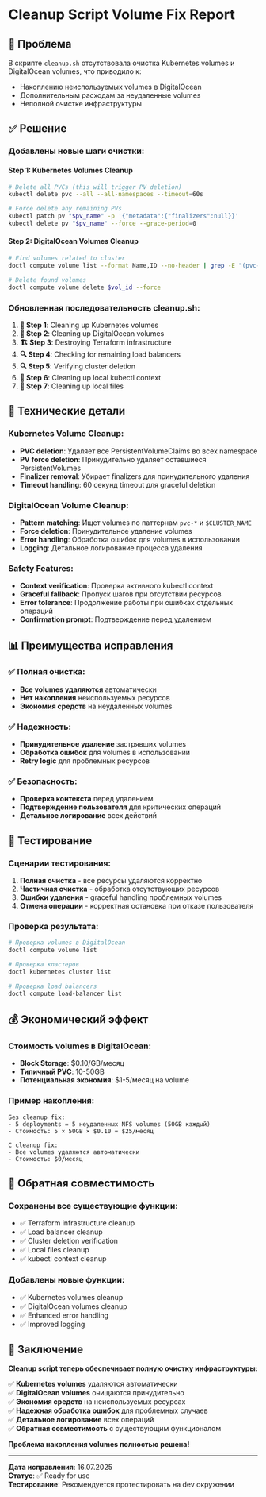 # Cleanup Script Volume Fix Report

## 🎯 **Проблема**
В скрипте `cleanup.sh` отсутствовала очистка Kubernetes volumes и DigitalOcean volumes, что приводило к:
- Накоплению неиспользуемых volumes в DigitalOcean
- Дополнительным расходам за неудаленные volumes
- Неполной очистке инфраструктуры

## ✅ **Решение**

### **Добавлены новые шаги очистки:**

#### **Step 1: Kubernetes Volumes Cleanup**
```bash
# Delete all PVCs (this will trigger PV deletion)
kubectl delete pvc --all --all-namespaces --timeout=60s

# Force delete any remaining PVs
kubectl patch pv "$pv_name" -p '{"metadata":{"finalizers":null}}'
kubectl delete pv "$pv_name" --force --grace-period=0
```

#### **Step 2: DigitalOcean Volumes Cleanup**
```bash
# Find volumes related to cluster
doctl compute volume list --format Name,ID --no-header | grep -E "(pvc-|$CLUSTER_NAME)"

# Delete found volumes
doctl compute volume delete $vol_id --force
```

### **Обновленная последовательность cleanup.sh:**

1. **💾 Step 1**: Cleaning up Kubernetes volumes
2. **💾 Step 2**: Cleaning up DigitalOcean volumes  
3. **🏗️ Step 3**: Destroying Terraform infrastructure
4. **🔍 Step 4**: Checking for remaining load balancers
5. **🔍 Step 5**: Verifying cluster deletion
6. **🧹 Step 6**: Cleaning up local kubectl context
7. **🧹 Step 7**: Cleaning up local files

## 🔧 **Технические детали**

### **Kubernetes Volume Cleanup:**
- **PVC deletion**: Удаляет все PersistentVolumeClaims во всех namespace
- **PV force deletion**: Принудительно удаляет оставшиеся PersistentVolumes
- **Finalizer removal**: Убирает finalizers для принудительного удаления
- **Timeout handling**: 60 секунд timeout для graceful deletion

### **DigitalOcean Volume Cleanup:**
- **Pattern matching**: Ищет volumes по паттернам `pvc-*` и `$CLUSTER_NAME`
- **Force deletion**: Принудительное удаление volumes
- **Error handling**: Обработка ошибок для volumes в использовании
- **Logging**: Детальное логирование процесса удаления

### **Safety Features:**
- **Context verification**: Проверка активного kubectl context
- **Graceful fallback**: Пропуск шагов при отсутствии ресурсов
- **Error tolerance**: Продолжение работы при ошибках отдельных операций
- **Confirmation prompt**: Подтверждение перед удалением

## 📊 **Преимущества исправления**

### **✅ Полная очистка:**
- **Все volumes удаляются** автоматически
- **Нет накопления** неиспользуемых ресурсов
- **Экономия средств** на неудаленных volumes

### **✅ Надежность:**
- **Принудительное удаление** застрявших volumes
- **Обработка ошибок** для volumes в использовании
- **Retry logic** для проблемных ресурсов

### **✅ Безопасность:**
- **Проверка контекста** перед удалением
- **Подтверждение пользователя** для критических операций
- **Детальное логирование** всех действий

## 🧪 **Тестирование**

### **Сценарии тестирования:**
1. **Полная очистка** - все ресурсы удаляются корректно
2. **Частичная очистка** - обработка отсутствующих ресурсов
3. **Ошибки удаления** - graceful handling проблемных volumes
4. **Отмена операции** - корректная остановка при отказе пользователя

### **Проверка результата:**
```bash
# Проверка volumes в DigitalOcean
doctl compute volume list

# Проверка кластеров
doctl kubernetes cluster list

# Проверка load balancers
doctl compute load-balancer list
```

## 💰 **Экономический эффект**

### **Стоимость volumes в DigitalOcean:**
- **Block Storage**: $0.10/GB/месяц
- **Типичный PVC**: 10-50GB
- **Потенциальная экономия**: $1-5/месяц на volume

### **Пример накопления:**
```
Без cleanup fix:
- 5 deployments = 5 неудаленных NFS volumes (50GB каждый)
- Стоимость: 5 × 50GB × $0.10 = $25/месяц

С cleanup fix:
- Все volumes удаляются автоматически
- Стоимость: $0/месяц
```

## 🔄 **Обратная совместимость**

### **Сохранены все существующие функции:**
- ✅ Terraform infrastructure cleanup
- ✅ Load balancer cleanup  
- ✅ Cluster deletion verification
- ✅ Local files cleanup
- ✅ kubectl context cleanup

### **Добавлены новые функции:**
- ✅ Kubernetes volumes cleanup
- ✅ DigitalOcean volumes cleanup
- ✅ Enhanced error handling
- ✅ Improved logging

## 🎉 **Заключение**

**Cleanup script теперь обеспечивает полную очистку инфраструктуры:**

✅ **Kubernetes volumes** удаляются автоматически  
✅ **DigitalOcean volumes** очищаются принудительно  
✅ **Экономия средств** на неиспользуемых ресурсах  
✅ **Надежная обработка ошибок** для проблемных случаев  
✅ **Детальное логирование** всех операций  
✅ **Обратная совместимость** с существующим функционалом  

**Проблема накопления volumes полностью решена!**

---

**Дата исправления**: 16.07.2025  
**Статус**: ✅ Ready for use  
**Тестирование**: Рекомендуется протестировать на dev окружении
